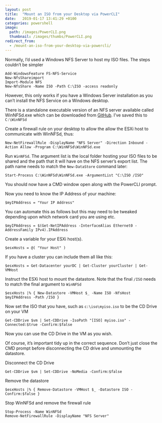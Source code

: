 ```yaml
---
layout: post
title:  "Mount an ISO from your Desktop via PowerCLI"
date:   2019-01-17 13:41:29 +0100
categories: powershell
image:
  path: /images/PowerCLI.png
  thumbnail: /images/thumbs/PowerCLI.png
redirect_from:
  - /mount-an-iso-from-your-desktop-via-powercli/
---
```

Normally, I’d used a Windows NFS Server to host my ISO files. The steps couldn’t be simpler

    Add-WindowsFeature FS-NFS-Service
    New-NfsShareimport
    Import-Module NFS
    New-NfsShare -Name ISO -Path C:\ISO -access readonly

However, this only works if you have a Windows Server installation as you can’t install the NFS Service on a Windows desktop.

There is a standalone executable version of an NFS server available called WinNFSd.exe which can be downloaded from [GitHub](https://github.com/winnfsd/winnfsd/releases). I’ve saved this to `C:\WinNFSd`

Create a firewall rule on your desktop to allow the allow the ESXi host to communicate with WinNFSd, thus:

    New-NetFirewallRule -DisplayName "NFS Server" -Direction Inbound -Action Allow -Program C:\WinNFSd\WinNFSd.exe

Run `WinNFSd`. The argument list is the local folder hosting your ISO files to be shared and the path that it will have on the NFS server’s export list.  The path name needs to match the `New-DataStore` command later:

    Start-Process C:\WinNFSd\WinNFSd.exe -ArgumentList "C:\ISO /ISO"

You should now have a CMD window open along with the PowerCLI prompt.

Now you need to know the IP Address of your machine:

    $myIPAddress = "Your IP Address"

You can automate this as follows but this may need to be tweaked depending upon which network card you are using etc.

    $myIPAddress = $(Get-NetIPAddress -InterfaceAlias Ethernet0 -AddressFamily IPv4).IPAddress

Create a variable for your ESXi host(s).

    $esxHosts = @( "Your Host" )

If you have a cluster you can include them all like this:

    $esxHosts = Get-Datacenter yourDC | Get-Cluster yourCluster | Get-VMHost

Instruct the ESXi host to mount the datastore.  Note that the final `/ISO` needs to match the final argument to `WinNFSd`

    $esxHosts |% { New-Datastore -VMHost $_ -Name ISO -NfsHost $myIPAddress -Path /ISO }

Now set the ISO that you have, such as `c:\iso\myiso.iso` to be the CD Drive on your VM

    Get-CDDrive $vm | Set-CDDrive -IsoPath "[ISO] myiso.iso" -Connected:$true -Confirm:$false

Now you can use the CD Drive in the VM as you wish.

Of course, it’s important tidy up in the correct sequence. Don’t just close the CMD prompt before disconnecting the CD drive and unmounting the datastore.

Disconnect the CD Drive

    Get-CDDrive $vm | Set-CDDrive -NoMedia -Confirm:$false

Remove the datastore

    $esxHosts |% { Remove-Datastore -VMHost $_ -Datastore ISO -Confirm:$false }

Stop WinNFSd and remove the firewall rule

    Stop-Process -Name WinNFSd
    Remove-NetFirewallRule -DisplayName "NFS Server"
